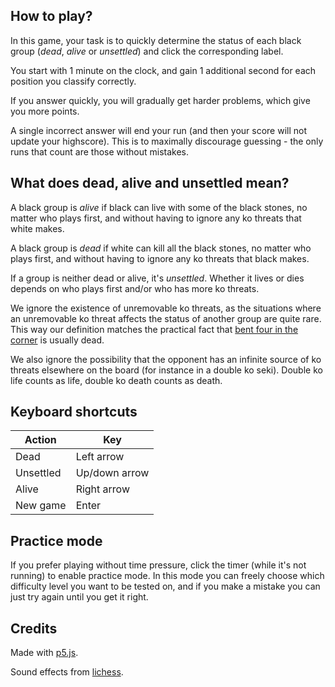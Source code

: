 ## How to play?

In this game, your task is to quickly determine the status of each black group (*dead*, *alive* or *unsettled*) and click the corresponding label.

You start with 1 minute on the clock, and gain 1 additional second for each position you classify correctly.

If you answer quickly, you will gradually get harder problems, which give you more points.

A single incorrect answer will end your run (and then your score will not update your highscore). This is to maximally discourage guessing - the only runs that count are those without mistakes.

## What does dead, alive and unsettled mean?

A black group is *alive* if black can live with some of the black stones, no matter who plays first, and without having to ignore any ko threats that white makes.

A black group is *dead* if white can kill all the black stones, no matter who plays first, and without having to ignore any ko threats that black makes.

If a group is neither dead or alive, it's *unsettled*. Whether it lives or dies depends on who plays first and/or who has more ko threats.

We ignore the existence of unremovable ko threats, as the situations where an unremovable ko threat affects the status of another group are quite rare. This way our definition matches the practical fact that [bent four in the corner](https://senseis.xmp.net/?BentFourInTheCorner) is usually dead.

We also ignore the possibility that the opponent has an infinite source of ko threats elsewhere on the board (for instance in a double ko seki). Double ko life counts as life, double ko death counts as death.

<!-- ## Examples

TODO add examples with explanation. -->

## Keyboard shortcuts

| Action    | Key           |
|-----------|---------------|
| Dead      | Left arrow    |
| Unsettled | Up/down arrow |
| Alive     | Right arrow   |
| New game  | Enter         |

## Practice mode

If you prefer playing without time pressure, click the timer (while it's not running) to enable practice mode. In this mode you can freely choose which difficulty level you want to be tested on, and if you make a mistake you can just try again until you get it right.

## Credits

Made with [p5.js](https://p5js.org/).

Sound effects from [lichess](https://github.com/lichess-org/lila).
